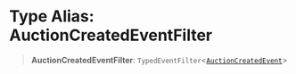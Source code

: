 # Type Alias: AuctionCreatedEventFilter

> **AuctionCreatedEventFilter**: `TypedEventFilter`\<[`AuctionCreatedEvent`](AuctionCreatedEvent.md)\>
